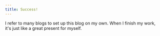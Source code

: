 ```yaml
---
title: Success!
---
```


I refer to many blogs to set up this blog on my own.
When I finish my work, it's just like a great present for myself.

